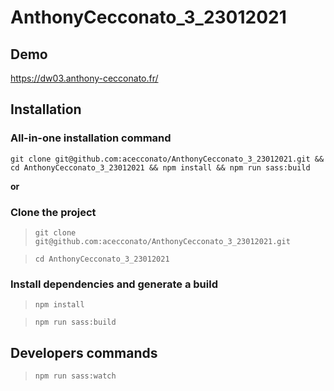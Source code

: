# AnthonyCecconato_3_23012021

## Demo
https://dw03.anthony-cecconato.fr/

## Installation

### All-in-one installation command
```
git clone git@github.com:acecconato/AnthonyCecconato_3_23012021.git && cd AnthonyCecconato_3_23012021 && npm install && npm run sass:build
```

**or**

### Clone the project
> `git clone git@github.com:acecconato/AnthonyCecconato_3_23012021.git`

> `cd AnthonyCecconato_3_23012021`

### Install dependencies and generate a build
> `npm install`

> `npm run sass:build`

## Developers commands
> `npm run sass:watch`
